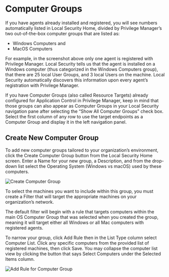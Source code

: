[title]: # (Computer Groups)
[tags]: # (Local Security,Computer Groups)
[priority]: # (301)
# Computer Groups

If you have agents already installed and registered, you will see numbers automatically listed in Local Security Home, divided by Privilege Manager’s two out-of-the-box computer groups that are listed as:

* Windows Computers and
* MacOS Computers

For example, in the screenshot above only one agent is registered with Privilege Manager. Local Security tells us that the agent is installed on a Windows computer (thus categorized in the Windows Computers group), that there are 25 local User Groups, and 3 local Users on the machine. Local Security automatically discovers this information upon every agent’s registration with Privilege Manager.

If you have Computer Groups (also called Resource Targets) already configured for Application Control in Privilege Manager, keep in mind that those groups can also appear as Computer Groups in your Local Security navigation pane after selecting the “Show All Computer Groups” check box. Select the first column of any row to use the target endpoints as a Computer Group and display it in the left navigation panel.

## Create New Computer Group

To add new computer groups tailored to your organization’s environment, click the Create Computer Group button from the Local Security Home screen. Enter a Name for your new group, a Description, and from the drop-down list select the Operating System (Windows vs macOS) used by these computers.

![Create Computer Group](images/ls-create-cg.png)

To select the machines you want to include within this group, you must create a Filter that will target the appropriate machines on your organization’s network.

The default filter will begin with a rule that targets computers within the main OS Computer Group that was selected when you created the group, meaning it will target either all Windows or all Mac computers with registered agents.

To narrow your group, click Add Rule then in the List Type column select Computer List. Click any specific computers from the provided list of registered machines, then click Save. You may collapse the computer list view by clicking the button that says Select Computers under the Selected Items column.

![Add Rule for Computer Group](images/ls-add-rule-cg.png)